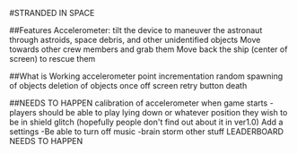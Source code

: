 #STRANDED IN SPACE

##Features
Accelerometer: tilt the device to maneuver the astronaut through astroids, space debris, and other unidentified objects
Move towards other crew members and grab them
Move back the ship (center of screen) to rescue them

##What is Working
accelerometer
point incrementation
random spawning of objects
deletion of objects once off screen
retry button
death

##NEEDS TO HAPPEN
calibration of accelerometer when game starts
-players should be able to play lying down or whatever position they wish to be in
shield glitch (hopefully people don't find out about it in ver1.0)
Add a settings
-Be able to turn off music
-brain storm other stuff
LEADERBOARD NEEDS TO HAPPEN
